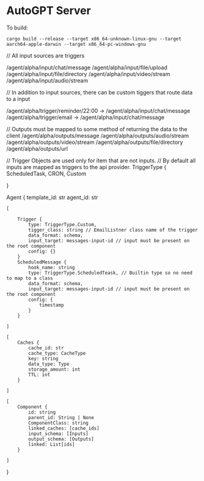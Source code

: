 # AutoGPT Server

To build:

```
cargo build --release --target x86_64-unknown-linux-gnu --target aarch64-apple-darwin --target x86_64-pc-windows-gnu
```




// All input sources are triggers

/agent/alpha/input/chat/message
/agent/alpha/input/file/upload
/agent/alpha/input/file/directory
/agent/alpha/input/video/stream
/agent/alpha/input/audio/stream


// In addition to input sources, there can be custom tiggers that route data to a input

/agent/alpha/trigger/reminder/22:00 -> /agent/alpha/input/chat/message
/agent/alpha/trigger/email -> /agent/alpha/input/chat/message


// Outputs must be mapped to some method of returning the data to the client
/agent/alpha/outputs/message
/agent/alpha/outputs/audio/stream
/agent/alpha/outputs/video/stream
/agent/alpha/outputs/file/directory
/agent/alpha/outputs/url



// Trigger Objects are used only for item that are not inputs.
// By default all inputs are mapped as triggers to the api provider.
TriggerType {
    ScheduledTask,
    CRON,
    Custom

}

Agent {
    template_id: str
    agent_id: str


    [

        Trigger {
            type: TriggerType.Custom,
            tigger_class: string // EmailListner class name of the trigger 
            data_format: schema, 
            input_target: messages-input-id // input must be present on the root component
            config: {}
        }
        ScheduledMessage {
            hook_name: string
            type: TriggerType.ScheduledTeask, // Builtin type so no need to map to a class
            data_format: schema, 
            input_target: messages-input-id // input must be present on the root component
            config: {
                timestamp
            }
        }

    ]

    [
        Caches {
            cache_id: str
            cache_type: CacheType
            key: string
            data_type: Type
            storage_amount: int
            TTL: int
        }
        
    ]

    [
        Component {
            id: string 
            parent_id: String | None
            ComponentClass: string
            linked_caches: [cache_ids]
            input_schema: [Inputs]
            output_schema: [Outputs]
            linked: List[ids]
        }
        
    ]
}